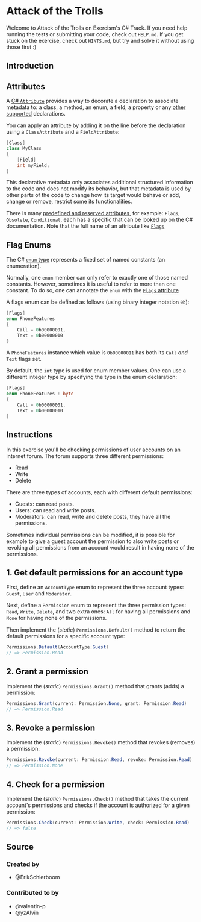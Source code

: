 # Attack of the Trolls

Welcome to Attack of the Trolls on Exercism's C# Track.
If you need help running the tests or submitting your code, check out `HELP.md`.
If you get stuck on the exercise, check out `HINTS.md`, but try and solve it without using those first :)

## Introduction

## Attributes

A [C# `Attribute`](https://docs.microsoft.com/en-us/dotnet/csharp/programming-guide/concepts/attributes/) provides a way to decorate a declaration to associate metadata to: a class, a method, an enum, a field, a property or any [other supported](https://docs.microsoft.com/en-us/dotnet/csharp/programming-guide/concepts/attributes/#attribute-targets) declarations.

You can apply an attribute by adding it on the line before the declaration using a `ClassAttribute` and a `FieldAttribute`:

```csharp
[Class]
class MyClass
{
    [Field]
    int myField;
}
```

This declarative metadata only associates additional structured information to the code and does not modify its behavior, but that metadata is used by other parts of the code to change how its target would behave or add, change or remove, restrict some its functionalities.

There is many [predefined and reserved attributes](https://docs.microsoft.com/en-us/dotnet/csharp/language-reference/attributes/general#conditional-attribute), for example: `Flags`, `Obsolete`, `Conditional`, each has a specific that can be looked up on the C# documentation. Note that the full name of an attribute like [`Flags`](https://docs.microsoft.com/en-us/dotnet/api/system.flagsattribute)

## Flag Enums

The C# [`enum` type](https://docs.microsoft.com/en-us/dotnet/csharp/language-reference/builtin-types/enum) represents a fixed set of named constants (an enumeration).

Normally, one `enum` member can only refer to exactly one of those named constants. However, sometimes it is useful to refer to more than one constant. To do so, one can annotate the `enum` with the [`Flags` attribute](https://docs.microsoft.com/en-us/dotnet/api/system.flagsattribute)

A flags enum can be defined as follows (using binary integer notation `0b`):

```csharp
[Flags]
enum PhoneFeatures
{
    Call = 0b00000001,
    Text = 0b00000010
}
```

A `PhoneFeatures` instance which value is `0b00000011` has both its `Call` _and_ `Text` flags set.

By default, the `int` type is used for enum member values. One can use a different integer type by specifying the type in the enum declaration:

```csharp
[Flags]
enum PhoneFeatures : byte
{
    Call = 0b00000001,
    Text = 0b00000010
}
```

## Instructions

In this exercise you'll be checking permissions of user accounts on an internet forum. The forum supports three different permissions:

- Read
- Write
- Delete

There are three types of accounts, each with different default permissions:

- Guests: can read posts.
- Users: can read and write posts.
- Moderators: can read, write and delete posts, they have all the permissions.

Sometimes individual permissions can be modified, it is possible for example to give a guest account the permission to also write posts or revoking all permissions from an account would result in having none of the permissions.

## 1. Get default permissions for an account type

First, define an `AccountType` enum to represent the three account types: `Guest`, `User` and `Moderator`.

Next, define a `Permission` enum to represent the three permission types: `Read`, `Write`, `Delete`, and two extra ones: `All` for having all permissions and `None` for having none of the permissions.

Then implement the (_static_) `Permissions.Default()` method to return the default permissions for a specific account type:

```csharp
Permissions.Default(AccountType.Guest)
// => Permission.Read
```

## 2. Grant a permission

Implement the (_static_) `Permissions.Grant()` method that grants (adds) a permission:

```csharp
Permissions.Grant(current: Permission.None, grant: Permission.Read)
// => Permission.Read
```

## 3. Revoke a permission

Implement the (_static_) `Permissions.Revoke()` method that revokes (removes) a permission:

```csharp
Permissions.Revoke(current: Permission.Read, revoke: Permission.Read)
// => Permission.None
```

## 4. Check for a permission

Implement the (_static_) `Permissions.Check()` method that takes the current account's permissions and checks if the account is authorized for a given permission:

```csharp
Permissions.Check(current: Permission.Write, check: Permission.Read)
// => false
```

## Source

### Created by

- @ErikSchierboom

### Contributed to by

- @valentin-p
- @yzAlvin